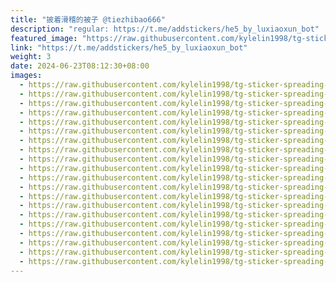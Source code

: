 ```yaml
---
title: "披着滑稽的被子 @tiezhibao666"
description: "regular: https://t.me/addstickers/he5_by_luxiaoxun_bot"
featured_image: "https://raw.githubusercontent.com/kylelin1998/tg-sticker-spreading-worldwide-images/main/img/de33fff6-da00-420a-97e4-66c62558bbd0.jpg"
link: "https://t.me/addstickers/he5_by_luxiaoxun_bot"
weight: 3
date: 2024-06-23T08:12:30+08:00
images:
  - https://raw.githubusercontent.com/kylelin1998/tg-sticker-spreading-worldwide-images/main/img/de33fff6-da00-420a-97e4-66c62558bbd0.jpg
  - https://raw.githubusercontent.com/kylelin1998/tg-sticker-spreading-worldwide-images/main/img/8ca147fc-91e8-4911-ad7b-41e3fb4c58c5.jpg
  - https://raw.githubusercontent.com/kylelin1998/tg-sticker-spreading-worldwide-images/main/img/8fc1c4e0-79a2-496c-9e11-fa607269a78a.jpg
  - https://raw.githubusercontent.com/kylelin1998/tg-sticker-spreading-worldwide-images/main/img/8f781d76-b5fa-4996-a750-cbbde7e6f3f6.jpg
  - https://raw.githubusercontent.com/kylelin1998/tg-sticker-spreading-worldwide-images/main/img/f2e70b0f-84c6-4a1b-bd08-5d0b26679672.jpg
  - https://raw.githubusercontent.com/kylelin1998/tg-sticker-spreading-worldwide-images/main/img/7667bd6a-c610-4f0b-b22a-acdaf86899cf.jpg
  - https://raw.githubusercontent.com/kylelin1998/tg-sticker-spreading-worldwide-images/main/img/a0a3902a-3250-4aaa-9873-b6f75944535a.jpg
  - https://raw.githubusercontent.com/kylelin1998/tg-sticker-spreading-worldwide-images/main/img/dc4a80aa-a3f2-46d7-bc89-d52d486807cc.jpg
  - https://raw.githubusercontent.com/kylelin1998/tg-sticker-spreading-worldwide-images/main/img/2cbcf3fc-0381-421b-a1ed-422d2e0761c8.jpg
  - https://raw.githubusercontent.com/kylelin1998/tg-sticker-spreading-worldwide-images/main/img/5b2665b3-d8da-4003-a5eb-8384b6289c60.jpg
  - https://raw.githubusercontent.com/kylelin1998/tg-sticker-spreading-worldwide-images/main/img/4f0ce639-4ac3-4656-928e-3380bc1312e2.jpg
  - https://raw.githubusercontent.com/kylelin1998/tg-sticker-spreading-worldwide-images/main/img/c34ba7a3-a6bb-4692-868d-1fe8f7adb43f.jpg
  - https://raw.githubusercontent.com/kylelin1998/tg-sticker-spreading-worldwide-images/main/img/603c7541-eb7c-4e64-8e12-fdd6ef94b5a4.jpg
  - https://raw.githubusercontent.com/kylelin1998/tg-sticker-spreading-worldwide-images/main/img/908581fb-13cb-43df-82a6-d860acd8127e.jpg
  - https://raw.githubusercontent.com/kylelin1998/tg-sticker-spreading-worldwide-images/main/img/82102f59-951f-40f7-90a3-711525a99e2d.jpg
  - https://raw.githubusercontent.com/kylelin1998/tg-sticker-spreading-worldwide-images/main/img/327d2e52-d943-4714-9350-e85cdb1773dc.jpg
  - https://raw.githubusercontent.com/kylelin1998/tg-sticker-spreading-worldwide-images/main/img/c4b7fa8d-463f-4342-b382-cf2faa5a123e.jpg
  - https://raw.githubusercontent.com/kylelin1998/tg-sticker-spreading-worldwide-images/main/img/6e2fa901-f7af-4610-9e3c-6d234a6bc4d2.jpg
  - https://raw.githubusercontent.com/kylelin1998/tg-sticker-spreading-worldwide-images/main/img/9c54ea89-65d2-4e9c-861c-6488d673bc45.jpg
  - https://raw.githubusercontent.com/kylelin1998/tg-sticker-spreading-worldwide-images/main/img/e8dfc0b4-7435-4252-a182-7cae9523cb2d.jpg
---
```

